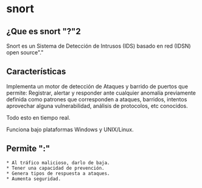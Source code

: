 # snort

## ¿Que es snort "?"2

Snort es un Sistema de Detección de Intrusos (IDS) basado en red (IDSN) open source"."

## Características 

Implementa un motor de detección de Ataques y barrido de puertos que permite:
Registrar, alertar y responder ante cualquier anomalía previamente definida como patrones 
que corresponden a ataques, barridos, intentos aprovechar alguna vulnerabilidad, análisis de protocolos, etc conocidos. 

Todo esto en tiempo real.

Funciona bajo plataformas Windows y UNIX/Linux.

## Permite ":"

    * Al tráfico malicioso, darlo de baja. 
    * Tener una capacidad de prevención. 
    * Genera tipos de respuesta a ataques.
    * Aumenta seguridad.